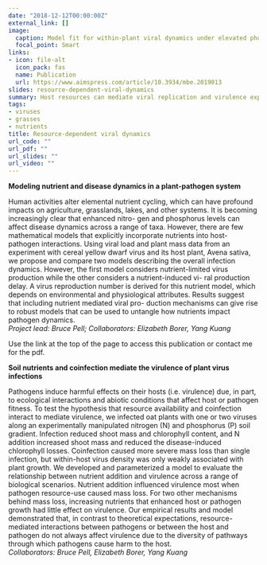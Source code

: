 ```yaml
---
date: "2018-12-12T00:00:00Z"
external_link: []
image:
  caption: Model fit for within-plant viral dynamics under elevated phosphorus.
  focal_point: Smart
links:
- icon: file-alt
  icon_pack: fas
  name: Publication
  url: https://www.aimspress.com/article/10.3934/mbe.2019013
slides: resource-dependent-viral-dynamics
summary: Host resources can mediate viral replication and virulence experienced by the host.
tags:
- viruses
- grasses
- nutrients
title: Resource-dependent viral dynamics
url_code: ""
url_pdf: ""
url_slides: ""
url_video: ""
---
```


**Modeling nutrient and disease dynamics in a plant-pathogen system**  

Human activities alter elemental nutrient cycling, which can have profound impacts on agriculture, grasslands, lakes, and other systems. It is becoming increasingly clear that enhanced nitro- gen and phosphorus levels can affect disease dynamics across a range of taxa. However, there are few mathematical models that explicitly incorporate nutrients into host-pathogen interactions. Using viral load and plant mass data from an experiment with cereal yellow dwarf virus and its host plant, Avena sativa, we propose and compare two models describing the overall infection dynamics. However, the first model considers nutrient-limited virus production while the other considers a nutrient-induced vi- ral production delay. A virus reproduction number is derived for this nutrient model, which depends on environmental and physiological attributes. Results suggest that including nutrient mediated viral pro- duction mechanisms can give rise to robust models that can be used to untangle how nutrients impact pathogen dynamics.  
*Project lead: Bruce Pell; Collaborators: Elizabeth Borer, Yang Kuang*

Use the link at the top of the page to access this publication or contact me for the pdf.

**Soil nutrients and coinfection mediate the virulence of plant virus infections**  

Pathogens induce harmful effects on their hosts (i.e. virulence) due, in part, to ecological interactions and abiotic conditions that affect host or pathogen fitness. To test the hypothesis that resource availability and coinfection interact to mediate virulence, we infected oat plants with one or two viruses along an experimentally manipulated nitrogen (N) and phosphorus (P) soil gradient. Infection reduced shoot mass and chlorophyll content, and N addition increased shoot mass and reduced the disease-induced chlorophyll losses. Coinfection caused more severe mass loss than single infection, but within-host virus density was only weakly associated with plant growth. We developed and parameterized a model to evaluate the relationship between nutrient addition and virulence across a range of biological scenarios. Nutrient addition influenced virulence most when pathogen resource-use caused mass loss. For two other mechanisms behind mass loss, increasing nutrients that enhanced host or pathogen growth had little effect on virulence. Our empirical results and model demonstrated that, in contrast to theoretical expectations, resource-mediated interactions between pathogens or between the host and pathogen do not always affect virulence due to the diversity of pathways through which pathogens cause harm to the host.  
*Collaborators: Bruce Pell, Elizabeth Borer, Yang Kuang*